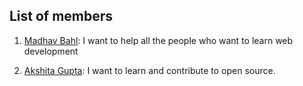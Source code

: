 ## List of members

1. [Madhav Bahl](https://github.com/MadhavBahlMD): I want to help all the people who want to learn web development

2. [Akshita Gupta](https://github.com/akshitagupta15june): I want to learn and contribute to open source.

